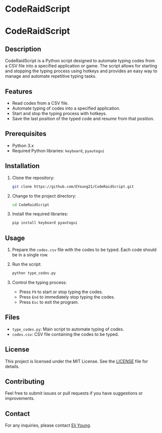 # CodeRaidScript

# CodeRaidScript

## Description

CodeRaidScript is a Python script designed to automate typing codes from a CSV file into a specified application or game. The script allows for starting and stopping the typing process using hotkeys and provides an easy way to manage and automate repetitive typing tasks.

## Features

- Read codes from a CSV file.
- Automate typing of codes into a specified application.
- Start and stop the typing process with hotkeys.
- Save the last position of the typed code and resume from that position.

## Prerequisites

- Python 3.x
- Required Python libraries: `keyboard`, `pyautogui`

## Installation

1. Clone the repository:
    ```bash
    git clone https://github.com/EYoung21/CodeRaidScript.git
    ```

2. Change to the project directory:
    ```bash
    cd CodeRaidScript
    ```

3. Install the required libraries:
    ```bash
    pip install keyboard pyautogui
    ```

## Usage

1. Prepare the `codes.csv` file with the codes to be typed. Each code should be in a single row.

2. Run the script:
    ```bash
    python type_codes.py
    ```

3. Control the typing process:
    - Press `F9` to start or stop typing the codes.
    - Press `End` to immediately stop typing the codes.
    - Press `Esc` to exit the program.

## Files

- `type_codes.py`: Main script to automate typing of codes.
- `codes.csv`: CSV file containing the codes to be typed.

## License

This project is licensed under the MIT License. See the [LICENSE](LICENSE) file for details.

## Contributing

Feel free to submit issues or pull requests if you have suggestions or improvements.

## Contact

For any inquiries, please contact [Eli Young](mailto:eliyoung4now@swarthmore.edu).
